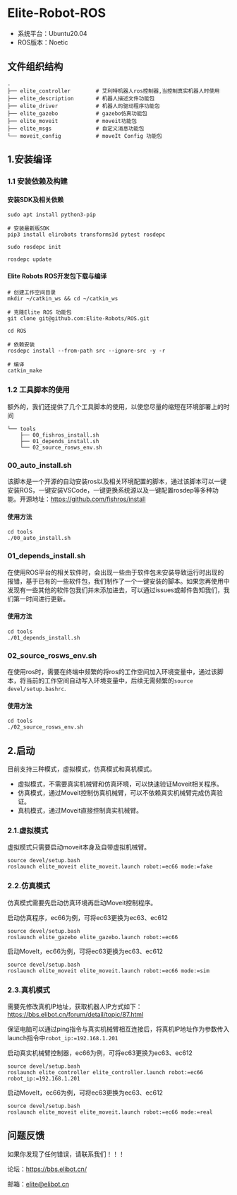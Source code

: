 # Elite-Robot-ROS

- 系统平台：Ubuntu20.04 
- ROS版本：Noetic

## 文件组织结构

```
.
├── elite_controller		# 艾利特机器人ros控制器,当控制真实机器人时使用			
├── elite_description		# 机器人描述文件功能包
├── elite_driver			# 机器人的驱动程序功能包
├── elite_gazebo			# gazebo仿真功能包
├── elite_moveit			# moveit功能包
├── elite_msgs				# 自定义消息功能包
└── moveit_config			# moveIt Config 功能包
```

## 1.安装编译

### 1.1 安装依赖及构建

#### 安装SDK及相关依赖

```
sudo apt install python3-pip

# 安装最新版SDK
pip3 install elirobots transforms3d pytest rosdepc

sudo rosdepc init

rosdepc update
```

#### Elite Robots ROS开发包下载与编译

```
# 创建工作空间目录
mkdir ~/catkin_ws && cd ~/catkin_ws

# 克隆Elite ROS 功能包
git clone git@github.com:Elite-Robots/ROS.git

cd ROS

# 依赖安装
rosdepc install --from-path src --ignore-src -y -r

# 编译
catkin_make
```

### 1.2 工具脚本的使用

额外的，我们还提供了几个工具脚本的使用，以使您尽量的缩短在环境部署上的时间

```
└── tools
    ├── 00_fishros_install.sh
    ├── 01_depends_install.sh
    └── 02_source_rosws_env.sh
```

### 00_auto_install.sh

该脚本是一个开源的自动安装ros以及相关环境配置的脚本，通过该脚本可以一键安装ROS，一键安装VSCode，一键更换系统源以及一键配置rosdep等多种功能。开源地址：https://github.com/fishros/install

#### 使用方法

```
cd tools
./00_auto_install.sh
```

### 01_depends_install.sh

在使用ROS平台的相关软件时，会出现一些由于软件包未安装导致运行时出现的报错，基于已有的一些软件包，我们制作了一个一键安装的脚本。如果您再使用中发现有一些其他的软件包我们并未添加进去，可以通过issues或邮件告知我们，我们第一时间进行更新。

#### 使用方法

```
cd tools
./01_depends_install.sh
```

### 02_source_rosws_env.sh

在使用ros时，需要在终端中频繁的将ros的工作空间加入环境变量中，通过该脚本，将当前的工作空间自动写入环境变量中，后续无需频繁的`source devel/setup.bashrc`.

#### 使用方法

```
cd tools
./02_source_rosws_env.sh
```

## 2.启动

目前支持三种模式，虚拟模式，仿真模式和真机模式。

- 虚拟模式，不需要真实机械臂和仿真环境，可以快速验证Moveit相关程序。
- 仿真模式，通过Moveit控制仿真机械臂，可以不依赖真实机械臂完成仿真验证。
- 真机模式，通过Moveit直接控制真实机械臂。

### 2.1.虚拟模式

虚拟模式只需要启动moveit本身及自带虚拟机械臂。

```
source devel/setup.bash
roslaunch elite_moveit elite_moveit.launch robot:=ec66 mode:=fake 
```
### 2.2.仿真模式

仿真模式需要先启动仿真环境再启动Moveit控制程序。

启动仿真程序，ec66为例，可将ec63更换为ec63、ec612

```
source devel/setup.bash
roslaunch elite_gazebo elite_gazebo.launch robot:=ec66
```

启动MoveIt，ec66为例，可将ec63更换为ec63、ec612

```
source devel/setup.bash
roslaunch elite_moveit elite_moveit.launch robot:=ec66 mode:=sim 
```

### 2.3.真机模式

需要先修改真机IP地址，获取机器人IP方式如下：https://bbs.elibot.cn/forum/detail/topic/87.html

保证电脑可以通过ping指令与真实机械臂相互连接后，将真机IP地址作为参数传入launch指令中`robot_ip:=192.168.1.201 `

启动真实机械臂控制器，ec66为例，可将ec63更换为ec63、ec612

```
source devel/setup.bash
roslaunch elite_controller elite_controller.launch robot:=ec66 robot_ip:=192.168.1.201 
```

启动MoveIt，ec66为例，可将ec63更换为ec63、ec612

```
source devel/setup.bash
roslaunch elite_moveit elite_moveit.launch robot:=ec66 mode:=real 
```

## 问题反馈

如果你发现了任何错误，请联系我们！！！

论坛：https://bbs.elibot.cn/

邮箱：elite@elibot.cn

